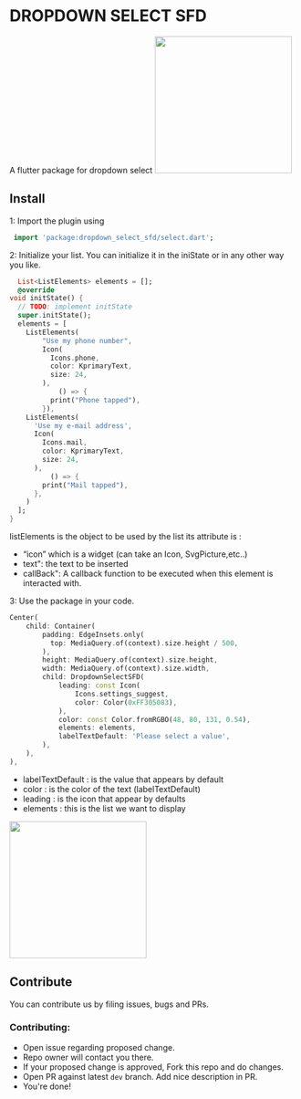 # DROPDOWN SELECT SFD
A flutter package for dropdown select
<img src="https://siyapze-franck.ca/screen.png" width="240"/>

## Install
1: Import the plugin using
```dart
 import 'package:dropdown_select_sfd/select.dart';
```

2: Initialize your list.
You can initialize it in the iniState or in any other way you like.
```dart
  List<ListElements> elements = [];
  @override
void initState() {
  // TODO: implement initState
  super.initState();
  elements = [
    ListElements(
        "Use my phone number",
        Icon(
          Icons.phone,
          color: KprimaryText,
          size: 24,
        ),
            () => {
          print("Phone tapped"),
        }),
    ListElements(
      'Use my e-mail address',
      Icon(
        Icons.mail,
        color: KprimaryText,
        size: 24,
      ),
          () => {
        print("Mail tapped"),
      },
    )
  ];
}
```
listElements is the object to be used by the list
its attribute is :
- “icon” which is a widget (can take an Icon, SvgPicture,etc..)
- text": the text to be inserted
- callBack": A callback function to be executed when this element is interacted with.

3: Use the package in your code.
```dart
Center(
    child: Container(
        padding: EdgeInsets.only(
          top: MediaQuery.of(context).size.height / 500,
        ),
        height: MediaQuery.of(context).size.height,
        width: MediaQuery.of(context).size.width,
        child: DropdownSelectSFD(
            leading: const Icon(
                Icons.settings_suggest,
                color: Color(0xFF305083),
            ),
            color: const Color.fromRGBO(48, 80, 131, 0.54),
            elements: elements,
            labelTextDefault: 'Please select a value',
        ),
    ),
),
```

- labelTextDefault : is the value that appears by default
- color : is the color of the text (labelTextDefault)
- leading : is the icon that appear by defaults
- elements : this is the list we want to display

<img src="https://siyapze-franck.ca/screen_1.png" width="240"/>


## Contribute

You can contribute us by filing issues, bugs and PRs.

### Contributing:

- Open issue regarding proposed change.
- Repo owner will contact you there.
- If your proposed change is approved, Fork this repo and do changes.
- Open PR against latest `dev` branch. Add nice description in PR.
- You're done!
